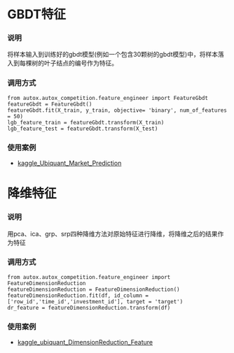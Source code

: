 # GBDT特征
### 说明
将样本输入到训练好的gbdt模型(例如一个包含30颗树的gbdt模型)中，将样本落入到每棵树的叶子结点的编号作为特征。
### 调用方式
```
from autox.autox_competition.feature_engineer import FeatureGbdt
featureGbdt = FeatureGbdt()
featureGbdt.fit(X_train, y_train, objective= 'binary', num_of_features = 50)
lgb_feature_train = featureGbdt.transform(X_train)
lgb_feature_test = featureGbdt.transform(X_test)
```
### 使用案例
- [kaggle_Ubiquant_Market_Prediction](https://www.kaggle.com/poteman/ubiquant-gbdt-features?scriptVersionId=88706805)

# 降维特征
### 说明
用pca、ica、grp、srp四种降维方法对原始特征进行降维，将降维之后的结果作为特征
### 调用方式
```
from autox.autox_competition.feature_engineer import FeatureDimensionReduction
featureDimensionReduction = FeatureDimensionReduction()
featureDimensionReduction.fit(df, id_column = ['row_id','time_id','investment_id'], target = 'target')
dr_feature = featureDimensionReduction.transform(df)
```
### 使用案例
- [kaggle_ubiquant_DimensionReduction_Feature](https://www.kaggle.com/poteman/ubiquant-dimensionreduction-feature/notebook)
